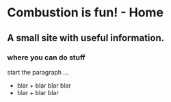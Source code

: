 # Combustion is fun! - Home

## A small site with useful information.
### where you can do stuff



start the paragraph ...


+ blar +
  blar
  blar
  blar
+ blar +
  blar
  blar
